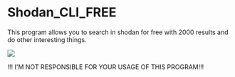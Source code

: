 # Shodan_CLI_FREE
This program allows you to search in shodan for free with 2000 results and do other interesting things. 

<a href="https://asciinema.org/a/ga0EjnlhDCEQxQ95yzkOiUyLL" target="_blank"><img src="https://asciinema.org/a/ga0EjnlhDCEQxQ95yzkOiUyLL.svg" /></a>


!!! I'M NOT RESPONSIBLE FOR YOUR USAGE OF THIS PROGRAM!!!
